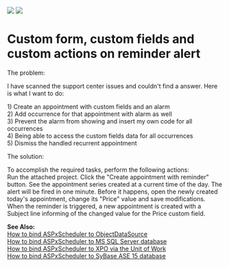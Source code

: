 <!-- default badges list -->
[![](https://img.shields.io/badge/Open_in_DevExpress_Support_Center-FF7200?style=flat-square&logo=DevExpress&logoColor=white)](https://supportcenter.devexpress.com/ticket/details/E344)
[![](https://img.shields.io/badge/📖_How_to_use_DevExpress_Examples-e9f6fc?style=flat-square)](https://docs.devexpress.com/GeneralInformation/403183)
<!-- default badges end -->
# Custom form, custom fields and custom actions on reminder alert


<p>The problem:</p><p>I have scanned the support center issues and couldn't find a answer. Here is what I want to do:</p><p>1) Create an appointment with custom fields and an alarm<br />
2) Add occurrence for that appointment with alarm as well<br />
3) Prevent the alarm from showing and insert my own code for all occurrences<br />
4) Being able to access the custom fields data for all occurrences<br />
5) Dismiss the handled recurrent appointment</p><p>The solution:</p><p>To accomplish the required tasks, perform the following actions:<br />
Run the attached project. Click the "Create appointment with reminder" button. See the appointment series created at a current time of the day. The alert will be fired in one minute. Before it happens, open the newly created today's appointment, change its "Price" value and save modifications. When the reminder is triggered, a new appointment is created with a Subject line informing of the changed value for the Price custom field.</p><p><strong>See Also:</strong><br />
<a href="https://www.devexpress.com/Support/Center/p/K18043">How to bind ASPxScheduler to ObjectDataSource</a><br />
<a href="https://www.devexpress.com/Support/Center/p/E215">How to bind ASPxScheduler to MS SQL Server database</a><br />
<a href="https://www.devexpress.com/Support/Center/p/E261">How to bind ASPxScheduler to XPO via the Unit of Work</a><br />
<a href="https://www.devexpress.com/Support/Center/p/E409">How to bind ASPxScheduler to SyBase ASE 15 database</a></p>

<br/>


